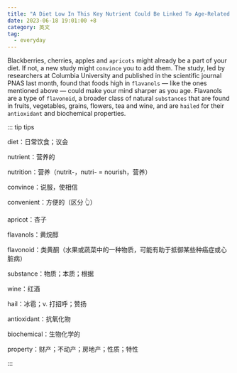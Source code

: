 ```yaml
---
title: "A Diet Low In This Key Nutrient Could Be Linked To Age-Related Memory Loss"
date: 2023-06-18 19:01:00 +8
category: 英文
tag:
  - everyday
---
```


Blackberries, cherries, apples and `apricots` might already be a part of your diet. If not, a new study might `convince` you to add them. The study, led by researchers at Columbia University and published in the scientific journal PNAS last month, found that foods high in `flavanols` ― like the ones mentioned above ― could make your mind sharper as you age. Flavanols are a type of `flavonoid`, a broader class of natural `substances` that are found in fruits, vegetables, grains, flowers, tea and wine, and are `hailed` for their `antioxidant` and biochemical properties.

::: tip tips

diet：日常饮食；议会

nutrient：营养的

nutrition：营养（nutrit-，nutri- = nourish，营养）

convince：说服，使相信

convenient：方便的（区分 👆）

apricot：杏子

flavanols：黄烷醇

flavonoid：类黄酮（水果或蔬菜中的一种物质，可能有助于抵御某些种癌症或心脏病）

substance：物质；本质；根据

wine：红酒

hail：冰雹；v. 打招呼；赞扬

antioxidant：抗氧化物

biochemical：生物化学的

property：财产；不动产；房地产；性质；特性

:::
